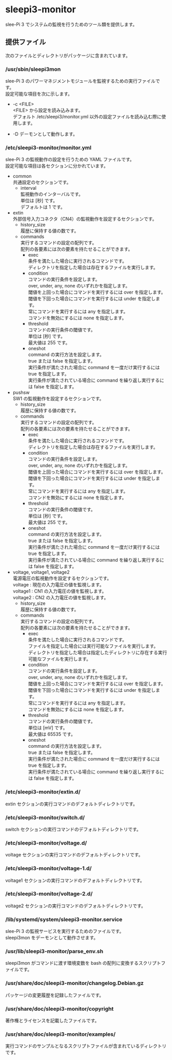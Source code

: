 sleepi3-monitor
====================

slee-Pi 3 でシステムの監視を行うためのツール類を提供します。

## 提供ファイル  
次のファイルとディレクトリがパッケージに含まれています。

### /usr/sbin/sleepi3mon  
slee-Pi 3 のパワーマネジメントモジュールを監視するための実行ファイルです。  
設定可能な項目を次に示します。

* -c \<FILE\>  
  \<FILE\> から設定を読み込みます。  
  デフォルト /etc/sleepi3/monitor.yml 以外の設定ファイルを読み込む際に使用します。

* -D
  デーモンとして動作します。

### /etc/sleepi3-monitor/monitor.yml  
slee-Pi 3 の監視動作の設定を行うための YAML ファイルです。  
設定可能な項目は各セクションに分かれています。

* common  
  共通設定のセクションです。  
  - interval  
    監視動作のインターバルです。  
    単位は [秒] です。  
    デフォルトは 1 です。  
* extin  
  外部信号入力コネクタ（CN4）の監視動作を設定するセクションです。  
  - history_size  
    履歴に保持する値の数です。  
  - commands  
    実行するコマンドの設定の配列です。  
    配列の各要素には次の要素を持たせることができます。  
    + exec  
      条件を満たした場合に実行されるコマンドです。  
      ディレクトリを指定した場合は存在するファイルを実行します。
    + condition  
      コマンドの実行条件を設定します。  
      over, under, any, none のいずれかを指定します。  
      閾値を上回った場合にコマンドを実行するには over を指定します。  
      閾値を下回った場合にコマンドを実行するには under を指定します。  
      常にコマンドを実行するには any を指定します。  
      コマンドを無効にするには none を指定します。  
    + threshold  
      コマンドの実行条件の閾値です。  
      単位は [秒] です。  
      最大値は 255 です。  
    + oneshot  
      command の実行方法を設定します。  
      true または false を指定します。  
      実行条件が満たされた場合に command を一度だけ実行するには true を指定します。    
      実行条件が満たされている場合に command を繰り返し実行するには false を指定します。  
* pushsw  
  SW1 の監視動作を設定するセクションです。  
  - history_size  
    履歴に保持する値の数です。  
  - commands  
    実行するコマンドの設定の配列です。  
    配列の各要素には次の要素を持たせることができます。  
    + exec  
      条件を満たした場合に実行されるコマンドです。  
      ディレクトリを指定した場合は存在するファイルを実行します。
    + condition  
      コマンドの実行条件を設定します。  
      over, under, any, none のいずれかを指定します。  
      閾値を上回った場合にコマンドを実行するには over を指定します。  
      閾値を下回った場合にコマンドを実行するには under を指定します。  
      常にコマンドを実行するには any を指定します。  
      コマンドを無効にするには none を指定します。  
    + threshold  
      コマンドの実行条件の閾値です。  
      単位は [秒] です。  
      最大値は 255 です。  
    + oneshot  
      command の実行方法を設定します。  
      true または false を指定します。  
      実行条件が満たされた場合に command を一度だけ実行するには true を指定します。    
      実行条件が満たされている場合に command を繰り返し実行するには false を指定します。  
* voltage, voltage1, voltage2  
  電源電圧の監視動作を設定するセクションです。  
  voltage : 現在の入力電圧の値を監視します。  
  voltage1 : CN1 の入力電圧の値を監視します。  
  voltage2 : CN2 の入力電圧の値を監視します。  
  - history_size  
    履歴に保持する値の数です。  
  - commands  
    実行するコマンドの設定の配列です。  
    配列の各要素には次の要素を持たせることができます。  
    + exec  
      条件を満たした場合に実行されるコマンドです。  
      ファイルを指定した場合には実行可能なファイルを実行します。  
      ディレクトリを指定した場合は指定したディレクトリに存在する実行可能なファイルを実行します。
    + condition  
      コマンドの実行条件を設定します。  
      over, under, any, none のいずれかを指定します。  
      閾値を上回った場合にコマンドを実行するには over を指定します。  
      閾値を下回った場合にコマンドを実行するには under を指定します。  
      常にコマンドを実行するには any を指定します。  
      コマンドを無効にするには none を指定します。  
    + threshold  
      コマンドの実行条件の閾値です。  
      単位は [mV] です。  
      最大値は 65535 です。  
    + oneshot  
      command の実行方法を設定します。  
      true または false を指定します。  
      実行条件が満たされた場合に command を一度だけ実行するには true を指定します。    
      実行条件が満たされている場合に command を繰り返し実行するには false を指定します。

### /etc/sleepi3-monitor/extin.d/
extin セクションの実行コマンドのデフォルトディレクトリです。

### /etc/sleepi3-monitor/switch.d/
switch セクションの実行コマンドのデフォルトディレクトリです。

### /etc/sleepi3-monitor/voltage.d/
voltage セクションの実行コマンドのデフォルトディレクトリです。

### /etc/sleepi3-monitor/voltage-1.d/
voltage1 セクションの実行コマンドのデフォルトディレクトリです。

### /etc/sleepi3-monitor/voltage-2.d/
voltage2 セクションの実行コマンドのデフォルトディレクトリです。

### /lib/systemd/system/sleepi3-monitor.service  
slee-Pi 3 の監視サービスを実行するためのファイルです。  
sleepi3mon をデーモンとして動作させます。

### /usr/lib/sleepi3-monitor/parse_env.sh  
sleepi3mon がコマンドに渡す環境変数を bash の配列に変換するスクリプトファイルです。

### /usr/share/doc/sleepi3-monitor/changelog.Debian.gz  
パッケージの変更履歴を記録したファイルです。

### /usr/share/doc/sleepi3-monitor/copyright  
著作権とライセンスを記載したファイルです。

### /usr/share/doc/sleepi3-monitor/examples/
実行コマンドのサンプルとなるスクリプトファイルが含まれているディレクトリです。
